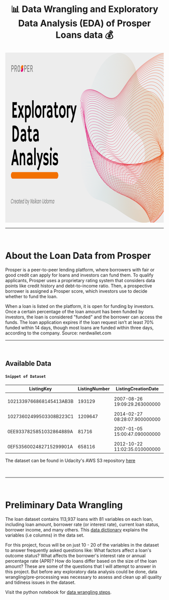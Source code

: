 # <p align="center" style="margin-top 0px;"> 📊 Data Wrangling and Exploratory Data Analysis (EDA) of Prosper Loans data 💰  

<p align="center" style="margin-bottom: 0px !important;">
<img src="https://github.com/nsikan-udoma/prosper_loan_eda/blob/bee04481147088ae0291684941e37f6680cd689a/icons%20and%20images/Prosper%20EDA%20cover%20image.svg" width="960" height="540">

<br>

---

<br>

# About the Loan Data from Prosper
Prosper is a peer-to-peer lending platform, where borrowers with fair or good credit can apply for loans and investors can fund them. To qualify applicants, Prosper uses a proprietary rating system that considers data points like credit history and debt-to-income ratio. Then, a prospective borrower is assigned a Prosper score, which investors use to decide whether to fund the loan.

When a loan is listed on the platform, it is open for funding by investors. Once a certain percentage of the loan amount has been funded by investors, the loan is considered "funded" and the borrower can access the funds. The loan application expires if the loan request isn’t at least 70% funded within 14 days, though most loans are funded within three days, according to the company. Source: nerdwallet.com

---

<br>

## Available Data
  
 #### ``Snippet of Dataset``
ListingKey | ListingNumber | ListingCreationDate | CreditGrade | Term | LoanStatus  | ClosedDate  | BorrowerAPR  | BorrowerRate  | LenderYield  |  ...  | LP_ServiceFees  | PercentFunded  | Investors
-- | -- | -- | -- | -- | --  | --  | --  | --  | --  | --  | --  | --  | --
1021339766868145413AB3B	 | 193129 | 2007-08-26 19:09:29.263000000  |  C  |  36  |  Completed  |  2009-08-14 00:00:00  |  0.16516  |  0.1580  |  0.1380  |  ...  |  -133.18  |  1.0  |  258
10273602499503308B223C1	 | 1209647 | 2014-02-27 08:28:07.900000000	|  NaN  |  36  |  Current  |  NaN  |  0.12016  |  0.0920  |  0.0820  |  ...  |  0.00  |  1.0  |  1
0EE9337825851032864889A	 | 81716 | 2007-01-05 15:00:47.090000000  |  HR  |  36  |  Completed  |  2009-12-17 00:00:00  |  0.28269  |  0.2750  |  0.2400  |  ...  |  -24.20  |  1.0  |  41
0EF5356002482715299901A	 | 658116 | 2012-10-22 11:02:35.010000000	|  NaN  |  36  |  Current  |  NaN  |  0.12528  |  0.0974  |  0.0874  |  ...  |  -108.01  |  1.0  |  158


The dataset can be found in Udacity's AWS S3 repository [here](https://s3.amazonaws.com/udacity-hosted-downloads/ud651/prosperLoanData.csv)

<br>

---

<br>

# Preliminary Data Wrangling
The loan dataset contains 113,937 loans with 81 variables on each loan, including loan amount, borrower rate (or interest rate), current loan status, borrower income, and many others. This [data dictionary](https://docs.google.com/spreadsheets/d/1djKkeentYxKqgNFO2ZHF-KFwVunoZ83VbyLyWYz82M8/edit?usp=sharing) explains the variables (i.e columns) in the data set.

For this project, focus will be on just 10 - 20 of the variables in the dataset to answer frequently asked questions like: What factors affect a loan's outcome status? What affects the borrower's interest rate or annual percentage rate (APR)? How do loans differ based on the size of the loan amount? These are some of the questions that I will attempt to answer in this project. But before any exploratory data analysis could be done, data wrangling/pre-processing was necessary to assess and clean up all quality and tidiness issues in the dataset.

Visit the python notebook for [data wrangling steps](https://nbviewer.org/github/nsikan-udoma/prosper_loan_eda/blob/data_wrangling/notebook.ipynb).
